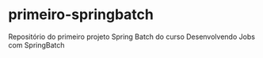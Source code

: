 # primeiro-springbatch
Repositório do primeiro projeto Spring Batch do curso Desenvolvendo Jobs com SpringBatch
